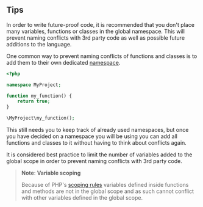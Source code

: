 Tips
----

In order to write future-proof code, it is recommended that you don't
place many variables, functions or classes in the global namespace. This
will prevent naming conflicts with 3rd party code as well as possible
future additions to the language.

One common way to prevent naming conflicts of functions and classes is
to add them to their own dedicated
<a href="/language/namespaces.html" class="link">namespace</a>.

``` php
<?php

namespace MyProject;

function my_function() {
    return true;
}

\MyProject\my_function();
```

This still needs you to keep track of already used namespaces, but once
you have decided on a namespace you will be using you can add all
functions and classes to it without having to think about conflicts
again.

It is considered best practice to limit the number of variables added to
the global scope in order to prevent naming conflicts with 3rd party
code.

> **Note**: **Variable scoping**  
>
> Because of PHP's
> <a href="/language/variables/scope.html" class="link">scoping rules</a>
> variables defined inside functions and methods are not in the global
> scope and as such cannot conflict with other variables defined in the
> global scope.
